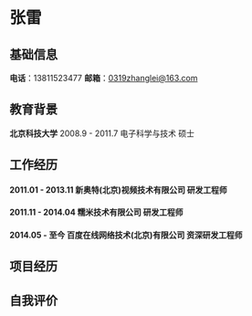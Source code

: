 # 张雷

## 基础信息

<b>电话</b>：13811523477     <b>邮箱</b>：0319zhanglei@163.com

## 教育背景
<b>北京科技大学</b>  2008.9 - 2011.7   电子科学与技术   硕士

## 工作经历

#### 2011.01 - 2013.11   新奥特(北京)视频技术有限公司    研发工程师
#### 2011.11 - 2014.04   糯米技术有限公司              研发工程师
#### 2014.05 - 至今       百度在线网络技术(北京)有限公司  资深研发工程师

## 项目经历


## 自我评价